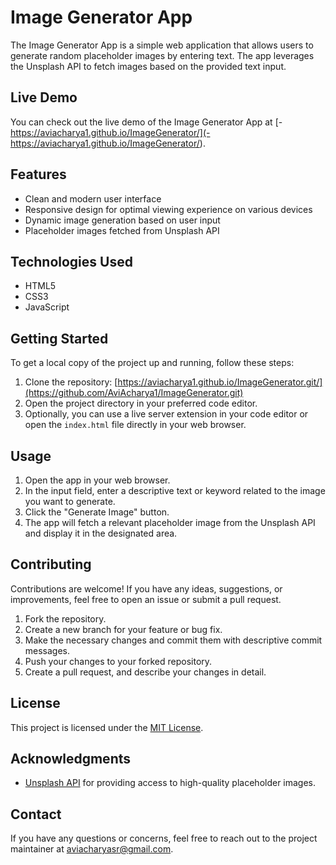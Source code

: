 # Image Generator App

The Image Generator App is a simple web application that allows users to generate random placeholder images by entering text. The app leverages the Unsplash API to fetch images based on the provided text input.

## Live Demo

You can check out the live demo of the Image Generator App at [- https://aviacharya1.github.io/ImageGenerator/](- https://aviacharya1.github.io/ImageGenerator/).

## Features

- Clean and modern user interface
- Responsive design for optimal viewing experience on various devices
- Dynamic image generation based on user input
- Placeholder images fetched from Unsplash API

## Technologies Used

- HTML5
- CSS3
- JavaScript

## Getting Started

To get a local copy of the project up and running, follow these steps:

1. Clone the repository: [https://aviacharya1.github.io/ImageGenerator.git/](https://github.com/AviAcharya1/ImageGenerator.git)
2. Open the project directory in your preferred code editor.
3. Optionally, you can use a live server extension in your code editor or open the `index.html` file directly in your web browser.

## Usage

1. Open the app in your web browser.
2. In the input field, enter a descriptive text or keyword related to the image you want to generate.
3. Click the "Generate Image" button.
4. The app will fetch a relevant placeholder image from the Unsplash API and display it in the designated area.

## Contributing

Contributions are welcome! If you have any ideas, suggestions, or improvements, feel free to open an issue or submit a pull request.

1. Fork the repository.
2. Create a new branch for your feature or bug fix.
3. Make the necessary changes and commit them with descriptive commit messages.
4. Push your changes to your forked repository.
5. Create a pull request, and describe your changes in detail.

## License

This project is licensed under the [MIT License](LICENSE).

## Acknowledgments

- [Unsplash API](https://unsplash.com/developers) for providing access to high-quality placeholder images.

## Contact

If you have any questions or concerns, feel free to reach out to the project maintainer at [aviacharyasr@gmail.com](mailto:aviacharyasr@gmail.com).
